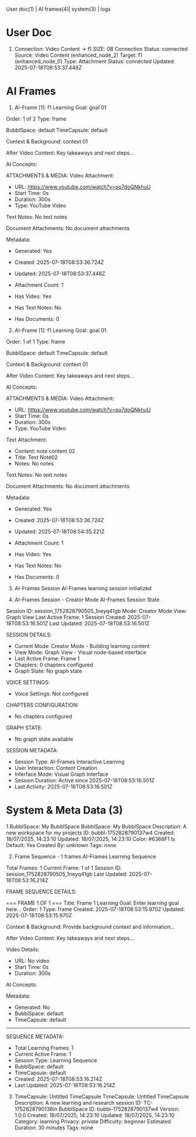User doc(1) | AI frames(4)| system(3) | logs 


# User Doc
1.  Connection: Video Content → f1
SIZE: 0B
Connection Status: connected
Source: Video Content (enhanced_node_2)
Target: f1 (enhanced_node_0)
Type: Attachment
Status: connected
Updated: 2025-07-18T08:53:37.448Z


# AI Frames 

1. AI-Frame [1]: f1
Learning Goal: goal 01

Order: 1 of 2
Type: frame

BubblSpace: default
TimeCapsule: default

Context & Background:
context 01

After Video Content:
Key takeaways and next steps...

AI Concepts: 

ATTACHMENTS & MEDIA:
Video Attachment:
- URL: https://www.youtube.com/watch?v=po7doQNkhuU
- Start Time: 0s
- Duration: 300s
- Type: YouTube Video



Text Notes:
No text notes

Document Attachments:
No document attachments

Metadata:
- Generated: Yes
- Created: 2025-07-18T08:53:36.724Z
- Updated: 2025-07-18T08:53:37.448Z

- Attachment Count: 1
- Has Video: Yes
- Has Text Notes: No
- Has Documents: 0

2. AI-Frame [1]: f1
Learning Goal: goal 01

Order: 1 of 1
Type: frame

BubblSpace: default
TimeCapsule: default

Context & Background:
context 01

After Video Content:
Key takeaways and next steps...

AI Concepts: 

ATTACHMENTS & MEDIA:
Video Attachment:
- URL: https://www.youtube.com/watch?v=po7doQNkhuU
- Start Time: 0s
- Duration: 300s
- Type: YouTube Video


Text Attachment:
- Content: note content 02
- Title: Text Note02
- Notes: No notes


Text Notes:
No text notes

Document Attachments:
No document attachments

Metadata:
- Generated: Yes
- Created: 2025-07-18T08:53:36.724Z
- Updated: 2025-07-18T08:54:35.221Z

- Attachment Count: 1
- Has Video: Yes
- Has Text Notes: No
- Has Documents: 0

3. AI-Frames Session
AI-Frames learning session initialized

4. AI-Frames Session - Creator Mode
AI-Frames Session State

Session ID: session_1752828790505_1neyq41gb
Mode: Creator Mode
View: Graph View
Last Active Frame: 1
Session Created: 2025-07-18T08:53:16.501Z
Last Updated: 2025-07-18T08:53:16.501Z

SESSION DETAILS:
- Current Mode: Creator Mode - Building learning content
- View Mode: Graph View - Visual node-based interface
- Last Active Frame: Frame 1
- Chapters: 0 chapters configured
- Graph State: No graph state

VOICE SETTINGS:
- Voice Settings: Not configured

CHAPTERS CONFIGURATION:
- No chapters configured

GRAPH STATE:
- No graph state available

SESSION METADATA:
- Session Type: AI-Frames Interactive Learning
- User Interaction: Content Creation
- Interface Mode: Visual Graph Interface
- Session Duration: Active since 2025-07-18T08:53:16.501Z
- Last Activity: 2025-07-18T08:53:16.501Z


# System & Meta Data (3) 
1.BubblSpace: My BubblSpace
BubblSpace: My BubblSpace
Description: A new workspace for my projects
ID: bubbl-1752828790137w4
Created: 18/07/2025, 14:23:10
Updated: 18/07/2025, 14:23:10
Color: #6366F1
Is Default: Yes
Created By: unknown
Tags: none

2. Frame Sequence - 1 frames
AI-Frames Learning Sequence

Total Frames: 1
Current Frame: 1 of 1
Session ID: session_1752828790505_1neyq41gb
Last Updated: 2025-07-18T08:53:16.214Z

FRAME SEQUENCE DETAILS:

=== FRAME 1 OF 1 ===
Title: Frame 1
Learning Goal: Enter learning goal here...
Order: 1
Type: frame
Created: 2025-07-18T08:53:15.970Z
Updated: 2025-07-18T08:53:15.970Z

Context & Background:
Provide background context and information...

After Video Content:
Key takeaways and next steps...

Video Details:
- URL: No video
- Start Time: 0s
- Duration: 300s

AI Concepts: 

Metadata:
- Generated: No
- BubblSpace: default
- TimeCapsule: default


---


SEQUENCE METADATA:
- Total Learning Frames: 1
- Current Active Frame: 1
- Session Type: Learning Sequence
- BubblSpace: default
- TimeCapsule: default
- Created: 2025-07-18T08:53:16.214Z
- Last Updated: 2025-07-18T08:53:16.214Z


3. TimeCapsule: Untitled TimeCapsule
TimeCapsule: Untitled TimeCapsule
Description: A new learning and research session
ID: TC-1752828790138in
BubblSpace ID: bubbl-1752828790137w4
Version: 1.0.0
Created: 18/07/2025, 14:23:10
Updated: 18/07/2025, 14:23:10
Category: learning
Privacy: private
Difficulty: beginner
Estimated Duration: 30 minutes
Tags: none
